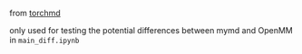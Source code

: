 from [torchmd](https://github.com/torchmd/torchmd)

only used for testing the potential differences between mymd and OpenMM in `main_diff.ipynb`